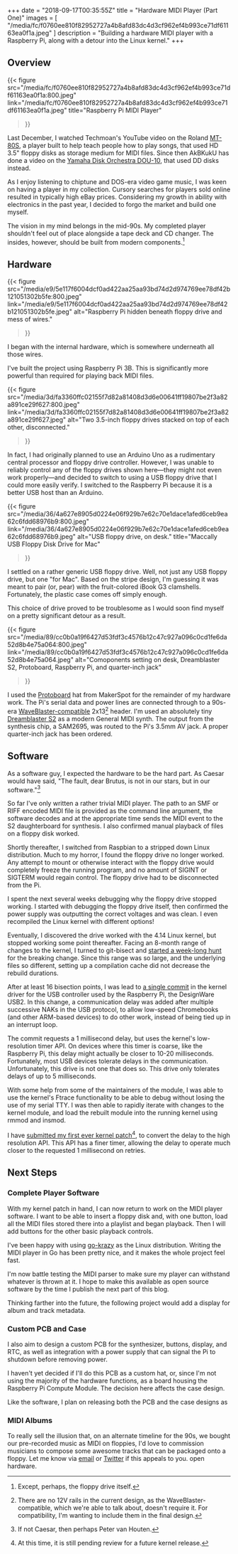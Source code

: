 +++
date = "2018-09-17T00:35:55Z"
title = "Hardware MIDI Player (Part One)"
images = [
  "/media/fc/f0760ee810f82952727a4b8afd83dc4d3cf962ef4b993ce71df61163ea0f1a.jpeg"
]
description = "Building a hardware MIDI player with a Raspberry Pi, along with a detour into the Linux kernel."
+++

## Overview

{{< figure src="/media/fc/f0760ee810f82952727a4b8afd83dc4d3cf962ef4b993ce71df61163ea0f1a:800.jpeg"
           link="/media/fc/f0760ee810f82952727a4b8afd83dc4d3cf962ef4b993ce71df61163ea0f1a.jpeg"
           title="Raspberry Pi MIDI Player"
  >}}

Last December, I watched Techmoan's YouTube video on the Roland
[MT-80S][mt-80s], a player built to help teach people how to play songs, that
used HD 3.5" floppy disks as storage medium for MIDI files. Since then AkBKukU
has done a video on the [Yamaha Disk Orchestra DOU-10][DOU-10], that used DD
disks instead.

[mt-80s]: https://www.youtube.com/watch?v=5ks3ucumilU
[dou-10]: https://www.youtube.com/watch?v=O-6xUhR9JAY

As I enjoy listening to chiptune and DOS-era video game music, I was keen on
having a player in my collection. Cursory searches for players sold online
resulted in typically high eBay prices.  Considering my growth in ability with
electronics in the past year, I decided to forgo the market  and build one
myself.

The vision in my mind belongs in the mid-90s. My completed player shouldn't
feel out of place  alongside a tape deck and CD changer. The insides, however,
should be built from modern components.[^1]

[^1]: Except, perhaps, the floppy drive itself.

## Hardware

{{< figure src="/media/e9/5e117f6004dcf0ad422aa25aa93bd74d2d974769ee78df42b121051302b5fe:800.jpeg"
           link="/media/e9/5e117f6004dcf0ad422aa25aa93bd74d2d974769ee78df42b121051302b5fe.jpeg"
           alt="Raspberry Pi hidden beneath floppy drive and mess of wires."
  >}}

I began with the internal hardware, which is somewhere underneath all those
wires.

I've built the project using Raspberry Pi 3B. This is significantly more
powerful than required for playing back MIDI files.

{{< figure src="/media/3d/fa3360ffc02155f7d82a81408d3d6e00641ff19807be2f3a82a891ce29f627:800.jpeg"
           link="/media/3d/fa3360ffc02155f7d82a81408d3d6e00641ff19807be2f3a82a891ce29f627.jpeg"
           alt="Two 3.5-inch floppy drives stacked on top of each other, disconnected."
  >}}

In fact, I had originally planned to use an Arduino Uno as a rudimentary
central processor and floppy drive controller. However, I was unable to
reliably control any of the floppy drives shown here—they might not even work
properly—and decided to switch to using a USB floppy drive that I could more
easily verify. I switched to the Raspberry Pi because it is a better USB host
than an Arduino.

{{< figure src="/media/36/4a627e8905d0224e06f929b7e62c70e1dace1afed6ceb9ea62c6fdd68976b9:800.jpeg"
           link="/media/36/4a627e8905d0224e06f929b7e62c70e1dace1afed6ceb9ea62c6fdd68976b9.jpeg"
           alt="USB floppy drive, on desk."
           title="Maccally USB Floppy Disk Drive for Mac"
  >}}

I settled on  a rather generic USB floppy drive. Well, not just any USB floppy
drive, but one "for Mac". Based on the stripe design, I'm guessing it was meant
to pair (or, pear) with the fruit-colored iBook G3 clamshells. Fortunately, the
plastic case comes off simply enough.

This choice of drive proved to be troublesome as I would soon find myself on
a pretty significant detour as a result. 

{{< figure src="/media/89/cc0b0a19f6427d53fdf3c4576b12c47c927a096c0cd1fe6da52d8b4e75a064:800.jpeg"
           link="/media/89/cc0b0a19f6427d53fdf3c4576b12c47c927a096c0cd1fe6da52d8b4e75a064.jpeg"
           alt="Comoponents setting on desk, Dreamblaster S2, Protoboard, Raspberry Pi, and quarter-inch jack"
  >}}

I used the [Protoboard][protoboard] hat from MakerSpot for the remainder of my
hardware work.  The Pi's serial data and power lines are connected through to
a 90s-era [WaveBlaster-compatible][waveblaster] 2x13[^2] header. I'm used an
absolutely tiny [Dreamblaster S2][dreamblaster] as a modern General MIDI synth.
The output from the synthesis chip, a SAM2695, was routed to the Pi's 3.5mm AV
jack. A proper quarter-inch jack has been ordered.

[protoboard]:
https://www.amazon.com/MakerSpot-Raspberry-Protoboard-Breadboard-Prototyping/dp/B01M3SI88S
[waveblaster]: http://members.home.nl/c.kersten/
[dreamblaster]: https://www.serdashop.com/waveblaster

[^2]: There are no 12V rails in the current design, as the
	WaveBlaster-compatible, which we're able to talk about, doesn't require it.
	For compatibility, I'm wanting to include them in the final design.

## Software

As a software guy, I expected the hardware to be the hard part. As Caesar would
have said, "The fault, dear Brutus, is not in our stars, but in our software."[^3]

[^3]: If not Caesar, then perhaps Peter van Houten.

So far I've only written a rather trivial MIDI player. The path to an SMF or
RIFF encoded MIDI file is provided as the command line argument, the software
decodes and at the appropriate time sends the MIDI event to the S2
daughterboard for synthesis. I also confirmed manual playback of files on
a floppy disk worked.

Shortly thereafter, I switched from Raspbian to a stripped down Linux
distribution. Much to my horror, I found the floppy drive no longer worked. Any
attempt to mount or otherwise interact with the floppy drive would completely
freeze the running program, and no amount of SIGINT or SIGTERM would regain
control. The floppy drive had to be disconnected from the Pi.

I spent the next several weeks debugging why the floppy drive stopped working.
I started with debugging the floppy drive itself, then confirmed the power
supply was outputting the correct voltages and was clean. I even recompiled the
Linux kernel with different options!

Eventually, I discovered the drive worked with the 4.14 Linux kernel, but
stopped working some point thereafter. Facing an 8-month range of changes to
the kernel, I turned to git-bisect and [started a week-long hunt][hunt] for the
breaking change. Since this range was so large, and the underlying files so
different, setting up a compilation cache did not decrease the rebuild
durations.

[hunt]: https://twitter.com/terinjokes/status/1028870779226574848

After at least 16 bisection points, I was lead to [a single commit][38d2b5fb75]
in the kernel driver for the USB controller used by the Raspberry Pi, the
DesignWare USB2. In this change, a communication delay was added after multiple
successive NAKs in the USB protocol, to allow low-speed Chromebooks (and other
ARM-based devices) to do other work, instead of being tied up in an interrupt
loop.

[38d2b5fb75]:
https://github.com/torvalds/linux/commit/38d2b5fb75c15923fb89c32134516a623515bce4

The commit requests a 1 millisecond delay, but uses the kernel's low-resolution
timer API. On devices where this timer is coarse, like the Raspberry Pi, this
delay might actually be closer to 10-20 milliseconds. Fortunately, most USB
devices tolerate delays in the communication. Unfortunately, this drive is not
one that does so. This drive only tolerates delays of up to 5 milliseconds.

With some help from some of the maintainers of the module, I was able to use
the kernel's Ftrace  functionality to be able to debug without losing the use
of my serial TTY. I was then able to rapidly iterate with changes to the kernel
module, and load the rebuilt module into the running kernel using rmmod and
insmod.

I have [submitted my first ever kernel patch][patchworks][^4], to convert the delay to the high
resolution API. This API has a finer timer, allowing the delay to operate much
closer to the requested 1 millisecond on retries.

[patchworks]: https://patchwork.kernel.org/patch/10593569/

[^4]: At this time, it is still pending review for a future kernel release.

## Next Steps

### Complete Player Software

With my kernel patch in hand, I can now return to work on the MIDI player
software. I want to be able to insert a floppy disk and, with one button, load
all the MIDI files stored there into a playlist and began playback. Then I will
add buttons for the other basic playback controls.

I've been happy with using [go-krazy][go-krazy] as the Linux distribution. Writing the MIDI
player in Go has been pretty nice, and it makes the whole project feel fast.

[go-krazy]: https://gokrazy.org/

I'm now battle testing the MIDI parser to make sure my player can withstand
whatever is thrown at it. I hope to make this available as open source software
by the time I publish the next part of this blog.

Thinking farther into the future, the following project would add a display for
album and track metadata.

### Custom PCB and Case

I also aim to design a custom PCB for the synthesizer, buttons, display, and
RTC, as well as integration with a power supply that can signal the Pi to
shutdown before removing power.

I haven't yet decided if I'll do this PCB as a custom hat, or, since I'm not
using the majority of the hardware functions, as a board housing the Raspberry
Pi Compute Module. The decision here affects the case design.

Like the software, I plan on releasing both the PCB and the case designs as

### MIDI Albums

To really sell the illusion that, on an alternate timeline for the 90s, we
bought our pre-recorded music as MIDI on floppies, I'd love to commission
musicians to compose some awesome tracks that can be packaged onto a floppy.
Let me know via [email] or [Twitter] if this appeals to you.  open hardware.

[email]: mailto:terin@terinstock.com
[Twitter]: https://twitter.com/terinjokes
